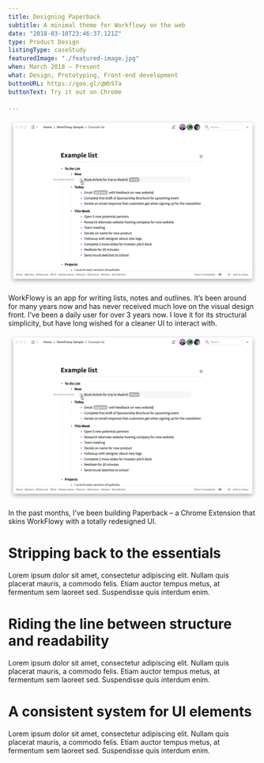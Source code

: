 ```yaml
---
title: Designing Paperback
subtitle: A minimal theme for Workflowy on the web
date: "2018-03-10T23:46:37.121Z"
type: Product Design
listingType: caseStudy
featuredImage: "./featured-image.jpg"
when: March 2018 – Present
what: Design, Prototyping, Front-end development
buttonURL: https://goo.gl/qWbS7a
buttonText: Try it out on Chrome

---
```


<img alt="Paperback desktop app concept" src="WorkFlowy-Mac-preview.png" class="imgFullWidth" style="grid-column: 1/-1;"/>

WorkFlowy is an app for writing lists, notes and outlines. It’s been around for many years now and has never received much love on the visual design front. I’ve been a daily user for over 3 years now. I love it for its structural simplicity, but have long wished for a cleaner UI to interact with.

![test column-width image](WorkFlowy-Mac-preview.png)

In the past months, I’ve been building Paperback – a Chrome Extension that skins WorkFlowy with a totally redesigned UI.

# Stripping back to the essentials
Lorem ipsum dolor sit amet, consectetur adipiscing elit. Nullam quis placerat mauris, a commodo felis. Etiam auctor tempus metus, at fermentum sem laoreet sed. Suspendisse quis interdum enim. 

# Riding the line between structure and readability
Lorem ipsum dolor sit amet, consectetur adipiscing elit. Nullam quis placerat mauris, a commodo felis. Etiam auctor tempus metus, at fermentum sem laoreet sed. Suspendisse quis interdum enim. 

# A consistent system for UI elements
Lorem ipsum dolor sit amet, consectetur adipiscing elit. Nullam quis placerat mauris, a commodo felis. Etiam auctor tempus metus, at fermentum sem laoreet sed. Suspendisse quis interdum enim. 